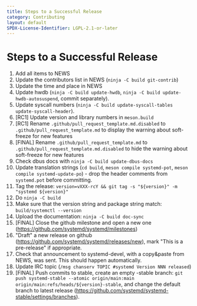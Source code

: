 ```yaml
---
title: Steps to a Successful Release
category: Contributing
layout: default
SPDX-License-Identifier: LGPL-2.1-or-later
---
```


# Steps to a Successful Release

1. Add all items to NEWS
2. Update the contributors list in NEWS (`ninja -C build git-contrib`)
3. Update the time and place in NEWS
4. Update hwdb (`ninja -C build update-hwdb`, `ninja -C build update-hwdb-autosuspend`, commit separately).
5. Update syscall numbers (`ninja -C build update-syscall-tables update-syscall-header`).
6. [RC1] Update version and library numbers in `meson.build`
7. [RC1] Rename `.github/pull_request_template.md.disabled` to `.github/pull_request_template.md` to display the warning about soft-freeze for new features
8. [FINAL] Rename `.github/pull_request_template.md` to `.github/pull_request_template.md.disabled` to hide the warning about soft-freeze for new features
9. Check dbus docs with `ninja -C build update-dbus-docs`
10. Update translation strings (`cd build`, `meson compile systemd-pot`, `meson compile systemd-update-po`) - drop the header comments from `systemd.pot` before committing.
11. Tag the release: `version=vXXX-rcY && git tag -s "${version}" -m "systemd ${version}"`
12. Do `ninja -C build`
13. Make sure that the version string and package string match: `build/systemctl --version`
14. Upload the documentation: `ninja -C build doc-sync`
15. [FINAL] Close the github milestone and open a new one (https://github.com/systemd/systemd/milestones)
16. "Draft" a new release on github (https://github.com/systemd/systemd/releases/new), mark "This is a pre-release" if appropriate.
17. Check that announcement to systemd-devel, with a copy&paste from NEWS, was sent. This should happen automatically.
18. Update IRC topic (`/msg chanserv TOPIC #systemd Version NNN released`)
19. [FINAL] Push commits to stable, create an empty -stable branch: `git push systemd-stable --atomic origin/main:main origin/main:refs/heads/${version}-stable`, and change the default branch to latest release (https://github.com/systemd/systemd-stable/settings/branches).
